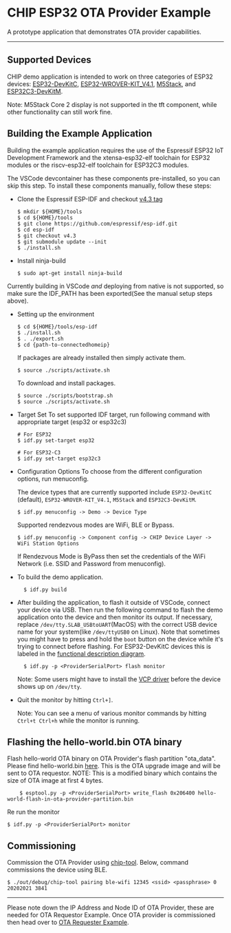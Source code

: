 # CHIP ESP32 OTA Provider Example

A prototype application that demonstrates OTA provider capabilities.

---

## Supported Devices

CHIP demo application is intended to work on three categories of ESP32 devices: [ESP32-DevKitC](https://www.espressif.com/en/products/hardware/esp32-devkitc/overview), [ESP32-WROVER-KIT_V4.1](https://www.espressif.com/en/products/hardware/esp-wrover-kit/overview), [M5Stack](http://m5stack.com), and [ESP32C3-DevKitM](https://docs.espressif.com/projects/esp-idf/en/latest/esp32c3/hw-reference/esp32c3/user-guide-devkitm-1.html).

Note: M5Stack Core 2 display is not supported in the tft component, while other functionality can still work fine.

## Building the Example Application

Building the example application requires the use of the Espressif ESP32 IoT Development Framework
and the xtensa-esp32-elf toolchain for ESP32 modules or the riscv-esp32-elf toolchain for ESP32C3 modules.

The VSCode devcontainer has these components pre-installed, so you can skip this step. To install these components manually, follow these steps:

-   Clone the Espressif ESP-IDF and checkout
    [v4.3 tag](https://github.com/espressif/esp-idf/releases/v4.3)

        $ mkdir ${HOME}/tools
        $ cd ${HOME}/tools
        $ git clone https://github.com/espressif/esp-idf.git
        $ cd esp-idf
        $ git checkout v4.3
        $ git submodule update --init
        $ ./install.sh

-   Install ninja-build

        $ sudo apt-get install ninja-build

Currently building in VSCode _and_ deploying from native is not supported, so make sure the IDF_PATH has been exported(See the manual setup steps above).

-   Setting up the environment

        $ cd ${HOME}/tools/esp-idf
        $ ./install.sh
        $ . ./export.sh
        $ cd {path-to-connectedhomeip}
        
    If packages are already installed then simply activate them.

        $ source ./scripts/activate.sh

    To download and install packages.

        $ source ./scripts/bootstrap.sh
        $ source ./scripts/activate.sh

-   Target Set
    To set supported IDF target, run following command with appropriate target (esp32 or esp32c3)

        # For ESP32
        $ idf.py set-target esp32

        # For ESP32-C3
        $ idf.py set-target esp32c3

-   Configuration Options
    To choose from the different configuration options, run menuconfig.

    The device types that are currently supported include `ESP32-DevKitC` (default), `ESP32-WROVER-KIT_V4.1`, `M5Stack` and `ESP32C3-DevKitM`.

        $ idf.py menuconfig -> Demo -> Device Type

    Supported rendezvous modes are WiFi, BLE or Bypass.

        $ idf.py menuconfig -> Component config -> CHIP Device Layer -> WiFi Station Options

    If Rendezvous Mode is ByPass then set the credentials of the WiFi Network (i.e. SSID and Password from menuconfig).

-   To build the demo application.

          $ idf.py build

-   After building the application, to flash it outside of VSCode, connect your
    device via USB. Then run the following command to flash the demo application
    onto the device and then monitor its output. If necessary, replace
    `/dev/tty.SLAB_USBtoUART`(MacOS) with the correct USB device name for your
    system(like `/dev/ttyUSB0` on Linux). Note that sometimes you might have to
    press and hold the `boot` button on the device while it's trying to connect
    before flashing. For ESP32-DevKitC devices this is labeled in the
    [functional description diagram](https://docs.espressif.com/projects/esp-idf/en/latest/esp32/hw-reference/esp32/get-started-devkitc.html#functional-description).

          $ idf.py -p <ProviderSerialPort> flash monitor

    Note: Some users might have to install the
    [VCP driver](https://www.silabs.com/products/development-tools/software/usb-to-uart-bridge-vcp-drivers)
    before the device shows up on `/dev/tty`.

-   Quit the monitor by hitting `Ctrl+]`.

    Note: You can see a menu of various monitor commands by hitting
    `Ctrl+t Ctrl+h` while the monitor is running.

## Flashing the hello-world.bin OTA binary
Flash hello-world OTA binary on OTA Provider's flash partition "ota_data".
Please find hello-world.bin [here](http://shubhamdp.github.io/esp_ota/esp32/hello-world-flash-in-ota-provider-partition.bin).
    This is the OTA upgrade image and will be sent to OTA requestor.
    NOTE: This is a modified binary which contains the size of OTA image at first 4 bytes.

        $ esptool.py -p <ProviderSerialPort> write_flash 0x206400 hello-world-flash-in-ota-provider-partition.bin

Re run the monitor

    $ idf.py -p <ProviderSerialPort> monitor

## Commissioning

Commission the OTA Provider using [chip-tool](../../chip-tool). Below, command commissions the device using BLE.

    $ ./out/debug/chip-tool pairing ble-wifi 12345 <ssid> <passphrase> 0 20202021 3841

---

Please note down the IP Address and Node ID of OTA Provider, these are needed for OTA Requestor Example. Once OTA provider is commissioned then head over to [OTA Requester Example](../../ota-requestor-app/esp32).
